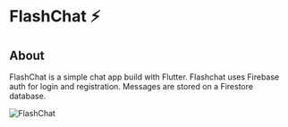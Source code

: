 # FlashChat ⚡️


## About
FlashChat is a simple chat app build with Flutter. Flashchat uses Firebase auth for login and registration. Messages are stored on a Firestore database. 

![FlashChat](https://i.ibb.co/Jn5G70J/logo.png)
